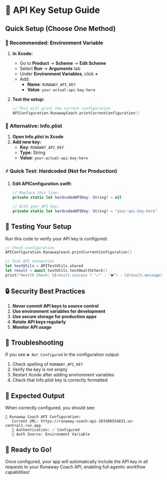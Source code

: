 # 🔐 API Key Setup Guide

## Quick Setup (Choose One Method)

### 🌟 **Recommended: Environment Variable**

1. **In Xcode:**
   - Go to **Product** → **Scheme** → **Edit Scheme**
   - Select **Run** → **Arguments** tab
   - Under **Environment Variables**, click **+**
   - Add:
     - **Name**: `RUNAWAY_API_KEY`
     - **Value**: `your-actual-api-key-here`

2. **Test the setup:**
   ```swift
   // This will print the current configuration
   APIConfiguration.RunawayCoach.printCurrentConfiguration()
   ```

### 🔧 **Alternative: Info.plist**

1. **Open Info.plist in Xcode**
2. **Add new key:**
   - **Key**: `RUNAWAY_API_KEY`
   - **Type**: String
   - **Value**: `your-actual-api-key-here`

### ⚡ **Quick Test: Hardcoded (Not for Production)**

1. **Edit APIConfiguration.swift:**
   ```swift
   // Replace this line:
   private static let hardcodedAPIKey: String? = nil
   
   // With your API key:
   private static let hardcodedAPIKey: String? = "your-api-key-here"
   ```

## 🧪 **Testing Your Setup**

Run this code to verify your API key is configured:

```swift
// Check configuration
APIConfiguration.RunawayCoach.printCurrentConfiguration()

// Test API connection
let testUtils = APITestUtils.shared
let result = await testUtils.testHealthCheck()
print("Health Check: \(result.success ? "✅" : "❌") - \(result.message)")
```

## 🔒 **Security Best Practices**

1. **Never commit API keys to source control**
2. **Use environment variables for development**
3. **Use secure storage for production apps**
4. **Rotate API keys regularly**
5. **Monitor API usage**

## 🐛 **Troubleshooting**

If you see `❌ Not Configured` in the configuration output:
1. Check spelling of `RUNAWAY_API_KEY`
2. Verify the key is not empty
3. Restart Xcode after adding environment variables
4. Check that Info.plist key is correctly formatted

## 📱 **Expected Output**

When correctly configured, you should see:
```
🔧 Runaway Coach API Configuration:
   Current URL: https://runaway-coach-api-203308554831.us-central1.run.app
   🔐 Authentication: ✅ Configured
   🔐 Auth Source: Environment Variable
```

## 🚀 **Ready to Go!**

Once configured, your app will automatically include the API key in all requests to your Runaway Coach API, enabling full agentic workflow capabilities!